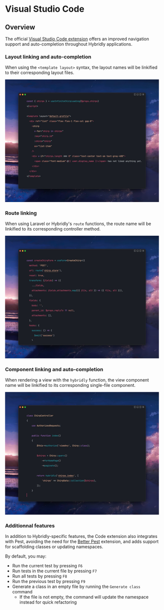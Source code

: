 # Visual Studio Code

## Overview

The official [Visual Studio Code extension](https://marketplace.visualstudio.com/items?itemName=innocenzi.vscode-hybridly) offers an improved navigation support and auto-completion throughout Hybridly applications.

### Layout linking and auto-completion

When using the `<template layout>` syntax, the layout names will be linkified to their corresponding layout files.

<img
  src="../assets/vscode-layouts.jpg"
  alt="Linkified layout files"
  class="rounded-lg shadow-lg mt-8"
/>

### Route linking

When using Laravel or Hybridly's `route` functions, the route name will be linkified to its corresponding controller method.

<img
  src="../assets/vscode-route.jpg"
  alt="Linkified route names"
  class="rounded-lg shadow-lg mt-8"
/>

### Component linking and auto-completion

When rendering a view with the `hybridly` function, the view component name will be linkified to its corresponding single-file component.

<img
  src="../assets/vscode-component.jpg"
  alt="Linkified view components"
  class="rounded-lg shadow-lg mt-8"
/>

### Additionnal features

In addition to Hybridly-specific features, the Code extension also integrates with Pest, avoiding the need for the [Better Pest](https://github.com/m1guelpf/better-pest) extension, and adds support for scaffolding classes or updating namespaces.

By default, you may:
- Run the current test by pressing `F6`
- Run tests in the current file by pressing `F7`
- Run all tests by pressing `F8`
- Run the previous test by pressing `F9`
- Generate a class in an empty file by running the `Generate class` command
  - If the file is not empty, the command will update the namespace instead for quick refactoring
